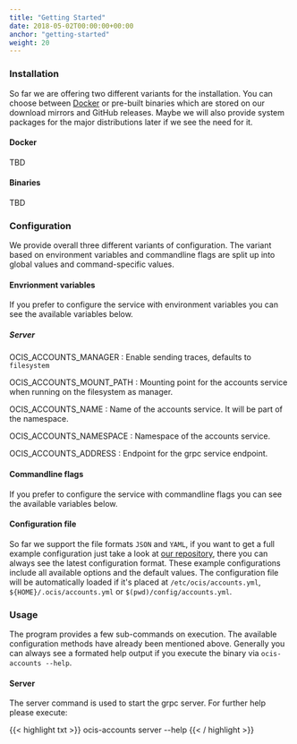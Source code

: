 ```yaml
---
title: "Getting Started"
date: 2018-05-02T00:00:00+00:00
anchor: "getting-started"
weight: 20
---
```


### Installation

So far we are offering two different variants for the installation. You can choose between [Docker](https://www.docker.com/) or pre-built binaries which are stored on our download mirrors and GitHub releases. Maybe we will also provide system packages for the major distributions later if we see the need for it.

#### Docker

TBD

#### Binaries

TBD

### Configuration

We provide overall three different variants of configuration. The variant based on environment variables and commandline flags are split up into global values and command-specific values.

#### Envrionment variables

If you prefer to configure the service with environment variables you can see the available variables below.

##### Server

OCIS_ACCOUNTS_MANAGER
: Enable sending traces, defaults to `filesystem`

OCIS_ACCOUNTS_MOUNT_PATH
: Mounting point for the accounts service when running on the filesystem as manager.

OCIS_ACCOUNTS_NAME
: Name of the accounts service. It will be part of the namespace.

OCIS_ACCOUNTS_NAMESPACE
: Namespace of the accounts service.

OCIS_ACCOUNTS_ADDRESS
: Endpoint for the grpc service endpoint.

#### Commandline flags

If you prefer to configure the service with commandline flags you can see the available variables below.

#### Configuration file

So far we support the file formats `JSON` and `YAML`, if you want to get a full example configuration just take a look at [our repository](https://github.com/owncloud/ocis-accounts/tree/master/pkg/config), there you can always see the latest configuration format. These example configurations include all available options and the default values. The configuration file will be automatically loaded if it's placed at `/etc/ocis/accounts.yml`, `${HOME}/.ocis/accounts.yml` or `$(pwd)/config/accounts.yml`.

### Usage

The program provides a few sub-commands on execution. The available configuration methods have already been mentioned above. Generally you can always see a formated help output if you execute the binary via `ocis-accounts --help`.

#### Server

The server command is used to start the grpc server. For further help please execute:

{{< highlight txt >}}
ocis-accounts server --help
{{< / highlight >}}
